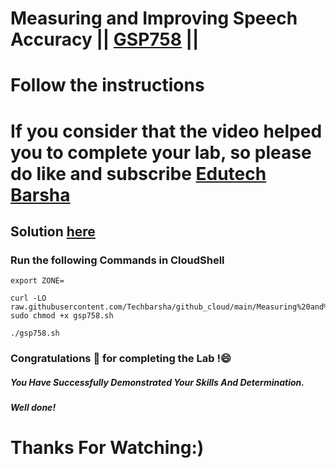 # Measuring and Improving Speech Accuracy || [GSP758](https://www.cloudskillsboost.google/focuses/13597?parent=catalog) ||
# Follow the instructions

# If you consider that the video helped you to complete your lab, so please do like and subscribe [Edutech Barsha](https://www.youtube.com/@edutechbarsha)
## Solution [here](https://youtu.be/yQmJviWhbNo)

### Run the following Commands in CloudShell

```
export ZONE=

curl -LO raw.githubusercontent.com/Techbarsha/github_cloud/main/Measuring%20and%20Improving%20Speech%20Accuracy/gsp758.sh
sudo chmod +x gsp758.sh

./gsp758.sh
```

### Congratulations 🎉 for completing the Lab !😄

##### *You Have Successfully Demonstrated Your Skills And Determination.*

#### *Well done!*

# Thanks For Watching:)

